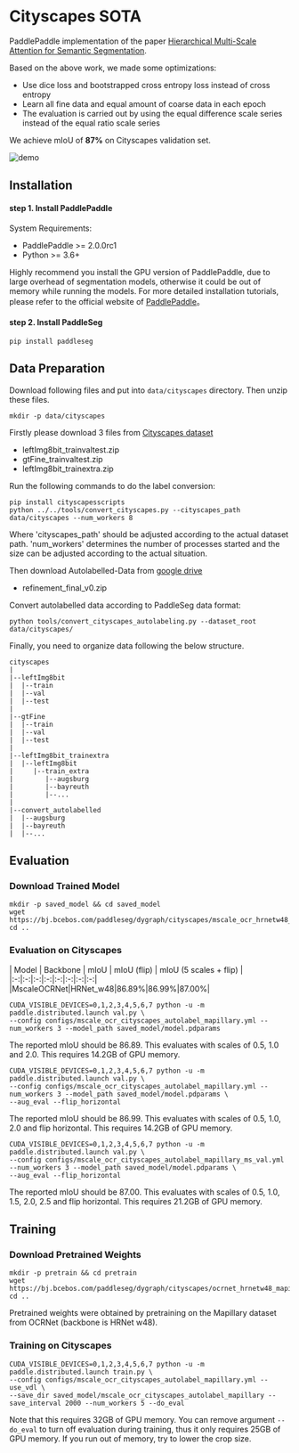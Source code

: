 # Cityscapes SOTA
PaddlePaddle implementation of the paper [Hierarchical Multi-Scale Attention for Semantic Segmentation](https://arxiv.org/abs/2005.10821).<br>

Based on the above work, we made some optimizations:
- Use dice loss and bootstrapped cross entropy loss instead of cross entropy
- Learn all fine data and equal amount of coarse data in each epoch
- The evaluation is carried out by using the equal difference scale series instead of the equal ratio scale series

We achieve mIoU of **87%** on Cityscapes validation set.

![demo](../../docs/images/cityscapes.gif)


## Installation

#### step 1. Install PaddlePaddle

System Requirements:
* PaddlePaddle >= 2.0.0rc1
* Python >= 3.6+

Highly recommend you install the GPU version of PaddlePaddle, due to large overhead of segmentation models, otherwise it could be out of memory while running the models. For more detailed installation tutorials, please refer to the official website of [PaddlePaddle](https://www.paddlepaddle.org.cn/documentation/docs/zh/2.0-beta/install/index_cn.html)。


#### step 2. Install PaddleSeg

```shell
pip install paddleseg
```

## Data Preparation
Download following files and put into `data/cityscapes` directory. Then unzip these files.
```shell
mkdir -p data/cityscapes
```

Firstly please download 3 files from [Cityscapes dataset](https://www.cityscapes-dataset.com/downloads/)
- leftImg8bit_trainvaltest.zip
- gtFine_trainvaltest.zip
- leftImg8bit_trainextra.zip

Run the following commands to do the label conversion:
```shell
pip install cityscapesscripts
python ../../tools/convert_cityscapes.py --cityscapes_path data/cityscapes --num_workers 8
```
Where 'cityscapes_path' should be adjusted according to the actual dataset path. 'num_workers' determines the number of processes started and the size can be adjusted according to the actual situation.

Then download Autolabelled-Data from [google drive](https://drive.google.com/file/d/1DtPo-WP-hjaOwsbj6ZxTtOo_7R_4TKRG/view?usp=sharing)
- refinement_final_v0.zip

Convert autolabelled data according to PaddleSeg data format:
```shell
python tools/convert_cityscapes_autolabeling.py --dataset_root data/cityscapes/
```

Finally, you need to organize data following the below structure.

    cityscapes
    |
    |--leftImg8bit
    |  |--train
    |  |--val
    |  |--test
    |
    |--gtFine
    |  |--train
    |  |--val
    |  |--test
    |
    |--leftImg8bit_trainextra
    |  |--leftImg8bit
    |     |--train_extra
    |        |--augsburg
    |        |--bayreuth
    |        |--...
    |
    |--convert_autolabelled
    |  |--augsburg
    |  |--bayreuth
    |  |--...



## Evaluation

### Download Trained Model
```shell
mkdir -p saved_model && cd saved_model
wget https://bj.bcebos.com/paddleseg/dygraph/cityscapes/mscale_ocr_hrnetw48_cityscapes_autolabel_mapillary/model.pdparams
cd ..
```
### Evaluation on Cityscapes

| Model | Backbone | mIoU | mIoU (flip) | mIoU (5 scales + flip) |
|:-:|:-:|:-:|:-:|:-:|:-:|:-:|:-:|
|MscaleOCRNet|HRNet_w48|86.89%|86.99%|87.00%|

```shell
CUDA_VISIBLE_DEVICES=0,1,2,3,4,5,6,7 python -u -m paddle.distributed.launch val.py \
--config configs/mscale_ocr_cityscapes_autolabel_mapillary.yml --num_workers 3 --model_path saved_model/model.pdparams
```
The reported mIoU should be 86.89. This evaluates with scales of 0.5, 1.0 and 2.0. This requires 14.2GB of GPU memory.

```shell
CUDA_VISIBLE_DEVICES=0,1,2,3,4,5,6,7 python -u -m paddle.distributed.launch val.py \
--config configs/mscale_ocr_cityscapes_autolabel_mapillary.yml --num_workers 3 --model_path saved_model/model.pdparams \
--aug_eval --flip_horizontal
```
The reported mIoU should be 86.99. This evaluates with scales of 0.5, 1.0, 2.0 and flip horizontal. This requires 14.2GB of GPU memory.

```shell
CUDA_VISIBLE_DEVICES=0,1,2,3,4,5,6,7 python -u -m paddle.distributed.launch val.py \
--config configs/mscale_ocr_cityscapes_autolabel_mapillary_ms_val.yml --num_workers 3 --model_path saved_model/model.pdparams \
--aug_eval --flip_horizontal
```
The reported mIoU should be 87.00. This evaluates with scales of 0.5, 1.0, 1.5, 2.0, 2.5 and flip horizontal. This requires 21.2GB of GPU memory.

## Training
### Download Pretrained Weights

```shell
mkdir -p pretrain && cd pretrain
wget https://bj.bcebos.com/paddleseg/dygraph/cityscapes/ocrnet_hrnetw48_mapillary/pretrained.pdparams
cd ..
```

Pretrained weights were obtained by pretraining on the Mapillary dataset from OCRNet (backbone is HRNet w48).

### Training on Cityscapes
```shell
CUDA_VISIBLE_DEVICES=0,1,2,3,4,5,6,7 python -u -m paddle.distributed.launch train.py \
--config configs/mscale_ocr_cityscapes_autolabel_mapillary.yml --use_vdl \
--save_dir saved_model/mscale_ocr_cityscapes_autolabel_mapillary --save_interval 2000 --num_workers 5 --do_eval
```
Note that this requires 32GB of GPU memory. You can remove argument `--do_eval` to turn off evaluation during training, thus it only requires 25GB of GPU memory.
If you run out of memory, try to lower the crop size.
